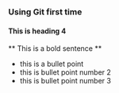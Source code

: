 ### Using Git first time 
#### This is heading 4


** This is a bold sentence **
- this is a bullet point
- this is bullet point number 2
- this is bullet point number 3 
